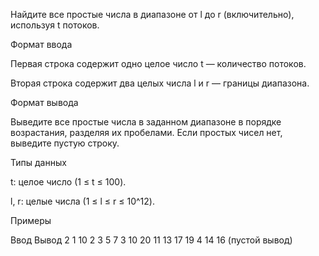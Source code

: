 Найдите все простые числа в диапазоне от l до r (включительно), используя t потоков.

Формат ввода

Первая строка содержит одно целое число t — количество потоков.

Вторая строка содержит два целых числа l и r — границы диапазона.

Формат вывода

Выведите все простые числа в заданном диапазоне в порядке возрастания, разделяя их пробелами. Если простых чисел нет,
выведите пустую строку.

Типы данных

t: целое число (1 ≤ t ≤ 100).

l, r: целые числа (1 ≤ l ≤ r ≤ 10^12).

Примеры

Ввод Вывод
2
1 10 2 3 5 7
3
10 20 11 13 17 19
4
14 16    (пустой вывод)